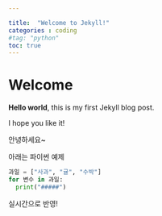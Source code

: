 ```yaml
---

title:  "Welcome to Jekyll!"
categories : coding
#tag: "python"
toc: true
---
```


# Welcome

**Hello world**, this is my first Jekyll blog post.

I hope you like it!

안녕하세요~

아래는 파이썬 예제

```python
과일 = ["사과", "귤", "수박"]
for 변수 in 과일:
  print("#####")
```

실시간으로 반영!